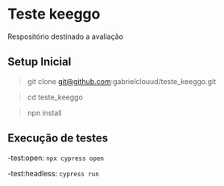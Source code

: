 # Teste keeggo

Respositório destinado a avaliação

## Setup Inicial

> git clone git@github.com:gabrielclouud/teste_keeggo.git

> cd teste_keeggo

> npn install

## Execução de testes
-test:open: `npx cypress open`

-test:headless: `cypress run`

